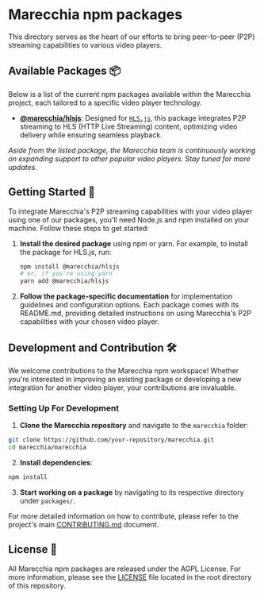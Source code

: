 # Marecchia npm packages

This directory serves as the heart of our efforts to bring peer-to-peer (P2P) streaming capabilities to various video players.

## Available Packages 📦

Below is a list of the current npm packages available within the Marecchia project, each tailored to a specific video player technology.

- [**@marecchia/hlsjs**](https://github.com/ferrohd/marecchia/tree/master/marecchia/packages/hlsjs): Designed for [`HLS.js`](https://github.com/video-dev/hls.js), this package integrates P2P streaming to HLS (HTTP Live Streaming) content, optimizing video delivery while ensuring seamless playback.

_Aside from the listed package, the Marecchia team is continuously working on expanding support to other popular video players. Stay tuned for more updates._

## Getting Started 🚀

To integrate Marecchia's P2P streaming capabilities with your video player using one of our packages, you'll need Node.js and npm installed on your machine. Follow these steps to get started:

1. **Install the desired package** using npm or yarn. For example, to install the package for HLS.js, run:

    ```bash
    npm install @marecchia/hlsjs
    # or, if you're using yarn
    yarn add @marecchia/hlsjs
    ```

2. **Follow the package-specific documentation** for implementation guidelines and configuration options. Each package comes with its README.md, providing detailed instructions on using Marecchia's P2P capabilities with your chosen video player.

## Development and Contribution 🛠️

We welcome contributions to the Marecchia npm workspace! Whether you're interested in improving an existing package or developing a new integration for another video player, your contributions are invaluable.

### Setting Up For Development

1. **Clone the Marecchia repository** and navigate to the `marecchia` folder:

```bash
git clone https://github.com/your-repository/marecchia.git
cd marecchia/marecchia
```

2. **Install dependencies**:

```bash
npm install
```

3. **Start working on a package** by navigating to its respective directory under `packages/`.

For more detailed information on how to contribute, please refer to the project's main [CONTRIBUTING.md](../CONTRIBUTING.md) document.

## License 📄

All Marecchia npm packages are released under the AGPL License. For more information, please see the [LICENSE](../LICENSE) file located in the root directory of this repository.
